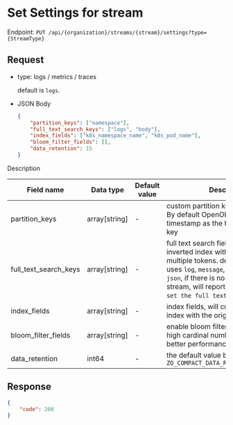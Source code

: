 # Set Settings for stream

Endpoint: `PUT /api/{organization}/streams/{stream}/settings?type={StreamType}`

## Request


- type: logs / metrics / traces

	default is `logs`.

- JSON Body

	```json
	{
		"partition_keys": ["namespace"],
		"full_text_search_keys": ["logs", "body"],
		"index_fields": ["k8s_namespace_name", "k8s_pod_name"],
		"bloom_filter_fields": [],
		"data_retention": 15
	}
	```

Description

| Field name | Data type | Default value | Description |
|------------|-----------|---------------|-------------|
| partition_keys | array[string] | -   | custom partition keys for the stream. By default OpenObserve uses timestamp as the first level partition key |
| full_text_search_keys | array[string] | - | full text search fields, will created inverted index with split the values to multiple tokens. default OpenObserve uses `log`, `message`, `msg`, `content`, `data`, `json`, if there is no those fields in your stream, will report error: `you should set the full text search fields`. |
| index_fields |  array[string] | - | index fields, will created inverted index with the original value. |
| bloom_filter_fields |  array[string] | - | enable bloom filter for the field, for high cardinal number fields have better performance |
| data_retention | int64 | - | the default value based on `ZO_COMPACT_DATA_RETENTION_DAYS=3650` |

## Response

```json
{
	"code": 200
}
```
